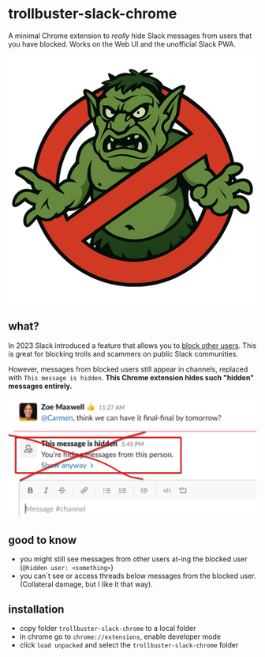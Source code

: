 # trollbuster-slack-chrome

A minimal Chrome extension to *really* hide Slack messages from users that you have blocked. Works on the Web UI and the unofficial Slack PWA.

![trollbuster logo](trollbuster.png)


## what?

In 2023 Slack introduced a feature that allows you to [block other users](https://slack.com/blog/news/new-hide-person-feature). This is great for blocking trolls and scammers on public Slack communities.

However, messages from blocked users still appear in channels, replaced with `This message is hidden`. **This Chrome extension hides such "hidden" messages entirely.**

![slack screenshot](slack_screenshot.png)


## good to know
- you might still see messages from other users at-ing the blocked user (`@hidden user: <something>`)
- you can´t see or access threads below messages from the blocked user. (Collateral damage, but I like it that way).


## installation

- copy folder `trollbuster-slack-chrome` to a local folder
- in chrome go to `chrome://extensions`, enable developer mode
- click `load unpacked` and select the `trollbuster-slack-chrome` folder





